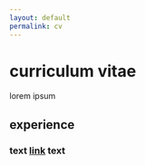 ```yaml
---
layout: default
permalink: cv
---
```


# curriculum vitae

lorem ipsum


## experience

### text [link](github.com) text
